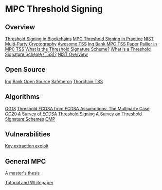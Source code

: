 # MPC Threshold Signing

## Overview

[Threshold Signing in Blockchains](https://wiki.mpcalliance.org/key%20management%20for%20blockchain.html)
[MPC Threshold Signing in Practice](https://medium.com/ing-blog/multiparty-computation-threshold-signing-in-practice-bringing-security-to-our-customers-f2d63b912bca)
[NIST Multi-Party Cryptography](https://csrc.nist.gov/Projects/threshold-cryptography)
[Awesome TSS](https://github.com/ZenGo-X/awesome-tss)
[Ing Bank MPC TSS Paper](https://www.ingwb.com/binaries/content/assets/insights/themes/distributed-ledger-technology/ing-releases-multiparty-threshold-signing-library-to-improve-customer-security/threshold-signatures-using-secure-multiparty-computation.pdf)
[Pallier in MPC TSS](https://medium.com/silence-laboratories/a-compute-perspective-of-mpc-tss-paillier-in-ecdsa-revisited-3e7e92f4bd0a)
[What is the Threshold Signature Scheme?](https://cryptoapis.io/blog/78-what-is-the-threshold-signature-scheme)
[What is a Threshold Signature Scheme (TSS)?](https://hexn.io/pl/blog/what-is-a-threshold-signature-scheme-tss-142)
[NIST Overview](https://nvlpubs.nist.gov/nistpubs/ir/2019/NIST.IR.8214.pdf)

## Open Source

[Ing Bank Open Source](https://github.com/ing-bank/threshold-signatures)
[Safeheron](https://www.safeheron.com/en-US/open-source/)
[Thorchain TSS](https://gitlab.com/thorchain/tss)


## Algorithms

[GG18](https://eprint.iacr.org/2019/114.pdf)
[Threshold ECDSA from ECDSA Assumptions:
The Multiparty Case](https://eprint.iacr.org/2019/523.pdf)
[GG20](https://eprint.iacr.org/2020/540.pdf)
[A Survey of ECDSA Threshold Signing](https://eprint.iacr.org/2020/1390.pdf)
[A Survey on Threshold Signature Schemes](https://www.net.in.tum.de/fileadmin/TUM/NET/NET-2020-11-1/NET-2020-11-1_10.pdf)
[CMP](https://eprint.iacr.org/2021/060.pdf)

## Vulnerabilities

[Key extraction exploit](https://blog.verichains.io/p/2ef2525e-cd6b-4d20-9f38-1fce387f3a33)

## General MPC

A [master's thesis](https://core.ac.uk/download/198011581.pdf)

[Tutorial and Whitepaper](https://nakasendoproject.org/Threshold-Signatures-whitepaper-nchain.pdf)

